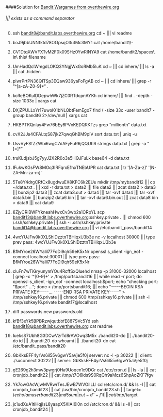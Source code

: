 ####Solution for [Bandit Wargames from overthewire.org](http://overthewire.org/wargames/bandit/)
###### ||| exists as a command separator


0.  ssh bandit0@bandit.labs.overthewire.org             cd ~ ||| vi readme           

1.  boJ9jbbUNNfktd78OOpsqOltutMc3MY1                    cat /home/bandit1/-

2.  CV1DtqXWVFXTvM2F0k09SHz0YwRINYA9                    cat /home/bandit2/spaces\ in\ this\ filename 

3.  UmHadQclWmgdLOKQ3YNgjWxGoRMb5luK                    cd ~ ||| cd inhere/ ||| ls -a ||| cat .hidden 

4.  pIwrPrtPN36QITSp3EQaw936yaFoFgAB                    cd ~ ||| cd inhere/ ||| grep -r "^[a-zA-Z0-9]*" .

5.  koReBOKuIDDepwhWk7jZC0RTdopnAYKh                    cd inhere/ ||| find . -depth -size 1033c | xargs cat 

6.  DXjZPULLxYr17uwoI01bNLQbtFemEgo7                    find / -size 33c -user bandit7 -group bandit6 2>/dev/null | xargs cat

7.  HKBPTKQnIay4Fw76bEy8PVxKEDQRKTzs                    grep "millionth" data.txt

8.  cvX2JJa4CFALtqS87jk27qwqGhBM9plV                    sort data.txt | uniq -u

9.  UsvVyFSfZZWbi6wgC7dAFyFuR6jQQUhR                    strings data.txt | grep -a "[=]*"

10. truKLdjsbJ5g7yyJ2X2R0o3a5HQJFuLk                    base64 -d data.txt   

11. IFukwKGsFW8MOq3IRFqrxE1hxTNEbUPR                    cat data.txt | tr '[A-Za-z]' '[N-ZA-Mn-za-m]'

12. 5Te8Y4drgCRfCx8ugdwuEX8KFC6k2EUu                    mkdir /tmp/mybandit12 ||| cp ~/data.txt . ||| xxd -r data.txt > data2 ||| file data2 ||| zcat data2 > data3 ||| bunzip2 data3 ||| zcat data3.out > data4 ||| tar -xvf data4 ||| tar -xvf data5.bin ||| bunzip2 data6.bin ||| tar -xvf data6.bin.out ||| zcat data8.bin > data9 ||| cat data9

13. 8ZjyCRiBWFYkneahHwxCv3wb2a1ORpYL                    scp bandit13@bandit.labs.overthewire.org:sshkey.private . ||| chmod 600 /.ssh/sshkey.private ||| ssh -i .ssh/sshkey.private bandit14@bandit.labs.overthewire.org  ||| vi /etc/bandit_pass/bandit14

14. 4wcYUJFw0k0XLShlDzztnTBHiqxU3b3e                    nc -v localhost 30000 ||| type prev pass: 4wcYUJFw0k0XLShlDzztnTBHiqxU3b3e

15. BfMYroe26WYalil77FoDi9qh59eK5xNr                    openssl s_client -ign_eof -connect localhost:30001 ||| type prev pass: BfMYroe26WYalil77FoDi9qh59eK5xNr

16. cluFn7wTiGryunymYOu4RcffSxQluehd                    nmap -p 31000-32000 localhost | grep -o '^[0-9]\+' > /tmp/portsbandit16 ||| while read -r port; do openssl s_client -ign_eof -connect localhost:$port; echo "checking port: "$port" ..."; done < /tmp/portsbandit16;  ||| echo "-----BEGIN RSA PRIVATE KEY-----...   -----END RSA PRIVATE KEY-----" > /tmp/sshkey16.private ||| chmod 600 /tmp/sshkey16.private ||| ssh -i /tmp/sshkey16.private bandit17@localhost

17. diff passwords.new passwords.old

18. kfBf3eYk5BPBRzwjqutbbfE887SVc5Yd                    ssh bandit18@bandit.labs.overthewire.org cat readme

19. IueksS7Ubh8G3DCwVzrTd8rAVOwq3M5x                    ./bandit20-do ||| ./bandit20-do id ||| ./bandit20-do whoami ||| ./bandit20-do cat /etc/bandit_pass/bandit20

20. GbKksEFF4yrVs6il55v6gwY5aVje5f0j                    server: nc -l -p 30222 ||| client: ./suconnect 30222  ||| server: GbKksEFF4yrVs6il55v6gwY5aVje5f0j

21. gE269g2h3mw3pwgrj0Ha9Uoqen1c9DGr                    cat /etc/cron.d ||| ls -la ||| cat cronjob_bandit22 ||| cat /tmp/t7O6lds9S0RqQh9aMcz6ShpAoZKF7fgv

22. Yk7owGAcWjwMVRwrTesJEwB7WVOiILLI                    cd /etc/cron.d/ && ls -l ||| cat cronjob_bandit23 ||| cat /usr/bin/cronjob_bandit23.sh ||| target=$(echo I am user bandit23 | md5sum | cut -d ' ' -f 1) ||| cat /tmp/$target

23. jc1udXuA1tiHqjIsL8yaapX5XIAI6i0n                    cd /etc/cron.d/ && ls -ll | cat cronjob_bandit24 ||| 
      




